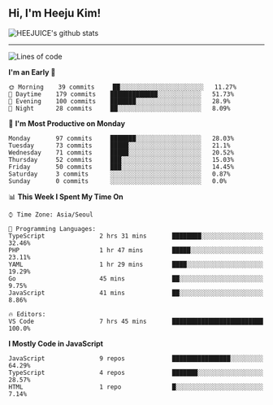 ## Hi, I'm Heeju Kim!

![HEEJUICE's github stats](https://github-readme-stats.vercel.app/api?username=HEEJUICE&show_icons=true)

---
<!--START_SECTION:waka-->
![Lines of code](https://img.shields.io/badge/From%20Hello%20World%20I%27ve%20Written-19.6%20million%20lines%20of%20code-blue)

**I'm an Early 🐤** 

```text
🌞 Morning    39 commits     ██░░░░░░░░░░░░░░░░░░░░░░░   11.27% 
🌆 Daytime    179 commits    █████████████░░░░░░░░░░░░   51.73% 
🌃 Evening    100 commits    ███████░░░░░░░░░░░░░░░░░░   28.9% 
🌙 Night      28 commits     ██░░░░░░░░░░░░░░░░░░░░░░░   8.09%

```
📅 **I'm Most Productive on Monday** 

```text
Monday       97 commits     ███████░░░░░░░░░░░░░░░░░░   28.03% 
Tuesday      73 commits     █████░░░░░░░░░░░░░░░░░░░░   21.1% 
Wednesday    71 commits     █████░░░░░░░░░░░░░░░░░░░░   20.52% 
Thursday     52 commits     ███░░░░░░░░░░░░░░░░░░░░░░   15.03% 
Friday       50 commits     ███░░░░░░░░░░░░░░░░░░░░░░   14.45% 
Saturday     3 commits      ░░░░░░░░░░░░░░░░░░░░░░░░░   0.87% 
Sunday       0 commits      ░░░░░░░░░░░░░░░░░░░░░░░░░   0.0%

```


📊 **This Week I Spent My Time On** 

```text
⌚︎ Time Zone: Asia/Seoul

💬 Programming Languages: 
TypeScript               2 hrs 31 mins       ████████░░░░░░░░░░░░░░░░░   32.46% 
PHP                      1 hr 47 mins        █████░░░░░░░░░░░░░░░░░░░░   23.11% 
YAML                     1 hr 29 mins        ████░░░░░░░░░░░░░░░░░░░░░   19.29% 
Go                       45 mins             ██░░░░░░░░░░░░░░░░░░░░░░░   9.75% 
JavaScript               41 mins             ██░░░░░░░░░░░░░░░░░░░░░░░   8.86%

🔥 Editors: 
VS Code                  7 hrs 45 mins       █████████████████████████   100.0%

```

**I Mostly Code in JavaScript** 

```text
JavaScript               9 repos             ████████████████░░░░░░░░░   64.29% 
TypeScript               4 repos             ███████░░░░░░░░░░░░░░░░░░   28.57% 
HTML                     1 repo              █░░░░░░░░░░░░░░░░░░░░░░░░   7.14%

```



<!--END_SECTION:waka-->
